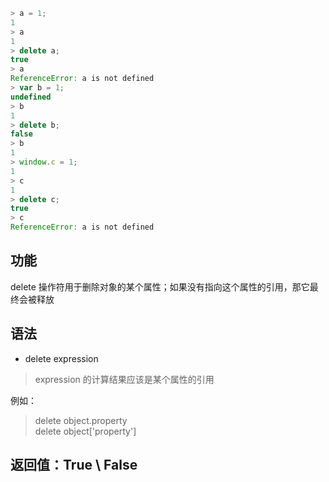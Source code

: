 
``` javascript
> a = 1;
1
> a
1
> delete a;
true
> a
ReferenceError: a is not defined
> var b = 1;
undefined
> b
1
> delete b;
false
> b
1
> window.c = 1;
1
> c
1
> delete c;
true
> c
ReferenceError: a is not defined
```

## 功能
 delete 操作符用于删除对象的某个属性；如果没有指向这个属性的引用，那它最终会被释放
 
## 语法
 
* delete expression
> expression 的计算结果应该是某个属性的引用

例如：
> delete object.property <br>
delete object['property']

## 返回值：True \ False
